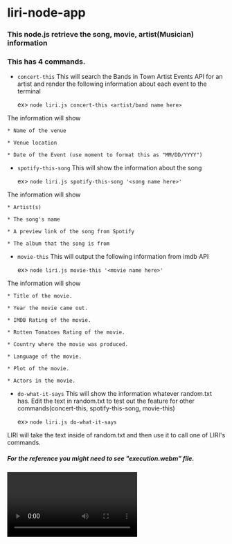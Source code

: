 # liri-node-app

### This node.js retrieve the song, movie, artist(Musician) information
### This has 4 commands.

* `concert-this`
This will search the Bands in Town Artist Events API for an artist and render the following information about each event to the terminal

    ex> `node liri.js concert-this <artist/band name here>`

The information will show

    * Name of the venue

    * Venue location

    * Date of the Event (use moment to format this as "MM/DD/YYYY")


* `spotify-this-song`
This will show the information about the song

    ex> `node liri.js spotify-this-song '<song name here>'`

The information will show

    * Artist(s)

    * The song's name

    * A preview link of the song from Spotify

    * The album that the song is from

* `movie-this`
This will output the following information from imdb API

    ex> `node liri.js movie-this '<movie name here>'`

The information will show

    * Title of the movie.

    * Year the movie came out.

    * IMDB Rating of the movie.

    * Rotten Tomatoes Rating of the movie.

    * Country where the movie was produced.

    * Language of the movie.

    * Plot of the movie.

    * Actors in the movie.


* `do-what-it-says`
This will show the information whatever random.txt has. Edit the text in random.txt to test out the feature for other commands(concert-this, spotify-this-song, movie-this)

    ex> `node liri.js do-what-it-says`

LIRI will take the text inside of random.txt and then use it to call one of LIRI's commands.

##### For the reference you might need to see "execution.webm" file.

![Image of execute](./execution.webm)